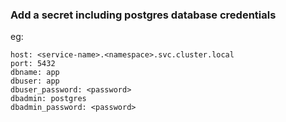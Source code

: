 ### Add a secret including postgres database credentials

eg:
```
host: <service-name>.<namespace>.svc.cluster.local
port: 5432
dbname: app
dbuser: app
dbuser_password: <password>
dbadmin: postgres
dbadmin_password: <password>
```
